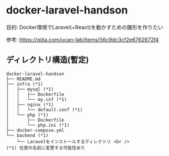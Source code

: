 # docker-laravel-handson

目的: Docker環境でLaravel(+React)を動かすための雛形を作りたい

参考: https://qiita.com/ucan-lab/items/56c9dc3cf2e6762672f4

## ディレクトリ構造(暫定)
```
docker-laravel-handson
├── README.md
├── infra (*1)
│   ├── mysql (*1)
│   │   ├── Dockerfile
│   │   └── my.cnf (*1)
│   ├── nginx (*1)
│   │   └── default.conf (*1)
│   └── php (*1)
│       ├── Dockerfile
│       └── php.ini (*1)
├── docker-compose.yml
└── backend (*1)
    └── Laravelをインストールするディレクトリ <br />
(*1) 任意の名前に変更する可能性あり
```